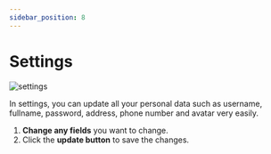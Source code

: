```yaml
---
sidebar_position: 8
---
```


# Settings

![settings](https://res.cloudinary.com/dzfw66khj/image/upload/v1714725180/assets-pos/r44u5g02ypbgrffax95b.png)

In settings, you can update all your personal data such as username, fullname, password, address, phone number and avatar very easily.

1. **Change any fields** you want to change.
2. Click the **update button** to save the changes.
